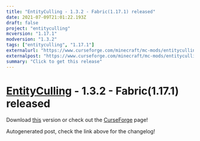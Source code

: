 ```yaml
---
title: "EntityCulling - 1.3.2 - Fabric(1.17.1) released"
date: 2021-07-09T21:01:22.193Z
draft: false
project: "entityculling"
mcversion: "1.17.1"
modversion: "1.3.2"
tags: ["entityculling", "1.17.1"]
externalurl: "https://www.curseforge.com/minecraft/mc-mods/entityculling/files/3383012"
externalpost: "https://www.curseforge.com/minecraft/mc-mods/entityculling/files/3383012"
summary: "Click to get this release"
---
```

# [EntityCulling](/project/entityculling) - 1.3.2 - Fabric(1.17.1) released
Download [this](https://www.curseforge.com/minecraft/mc-mods/entityculling/files/3383012) version or check out the [CurseForge](https://www.curseforge.com/minecraft/mc-mods/entityculling) page!

Autogenerated post, check the link above for the changelog!
